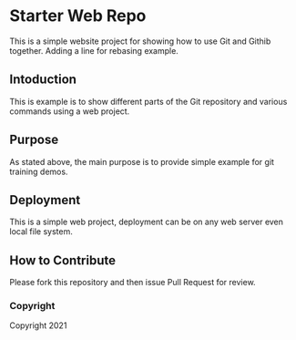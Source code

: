 # Starter Web Repo

This is a simple website project for 
showing how to use Git and Githib together.
Adding a line for rebasing example.

## Intoduction

This is example is to show different parts
of the Git repository and various commands
using a web project.


## Purpose

As stated above, the main purpose is to
provide simple example for git training
demos.

## Deployment

This is a simple web project, deployment
can be on any web server even local
file system.

## How to Contribute

Please fork this repository and then issue Pull Request
for review.

### Copyright
Copyright 2021

